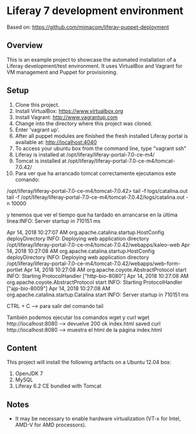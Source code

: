 # Liferay 7 development environment

Based on: <https://github.com/mimacom/liferay-puppet-deployment>

## Overview

This is an example project to showcase the automated installation of a Liferay development/test environment. It uses VirtualBox and Vagrant for VM management and Puppet for provisioning.

## Setup

1. Clone this project.
2. Install VirtualBox: <https://www.virtualbox.org>
3. Install Vagrant: <http://www.vagrantup.com>
4. Change into the directory where this project was cloned.
5. Enter 'vagrant up'.
6. After all puppet modules are finished the fresh installed Liferay portal is available at: <http://localhost:4040>
7. To access your ubuntu box from the command line, type "vagrant ssh"
8. Liferay is installed at /opt/liferay/liferay-portal-7.0-ce-m4/
9. Tomcat is installed at /opt/liferay/liferay-portal-7.0-ce-m4/tomcat-7.0.42/
10. Para ver que ha arrancado tomcat correctamente ejecutamos este comando:

/opt/liferay/liferay-portal-7.0-ce-m4/tomcat-7.0.42> tail -f logs/catalina.out
tail -f /opt/liferay/liferay-portal-7.0-ce-m4/tomcat-7.0.42/logs/catalina.out -n 10000

y tenemos que ver el tiempo que ha tardado en arrancarse en la última línea:INFO: Server startup in 710151 ms

Apr 14, 2018 10:27:07 AM org.apache.catalina.startup.HostConfig deployDirectory
INFO: Deploying web application directory /opt/liferay/liferay-portal-7.0-ce-m4/tomcat-7.0.42/webapps/kaleo-web
Apr 14, 2018 10:27:08 AM org.apache.catalina.startup.HostConfig deployDirectory
INFO: Deploying web application directory /opt/liferay/liferay-portal-7.0-ce-m4/tomcat-7.0.42/webapps/web-form-portlet
Apr 14, 2018 10:27:08 AM org.apache.coyote.AbstractProtocol start
INFO: Starting ProtocolHandler ["http-bio-8080"]
Apr 14, 2018 10:27:08 AM org.apache.coyote.AbstractProtocol start
INFO: Starting ProtocolHandler ["ajp-bio-8009"]
Apr 14, 2018 10:27:08 AM org.apache.catalina.startup.Catalina start
INFO: Server startup in 710151 ms

CTRL + C --> para salir del comando tail

También podemos ejecutar los comandos wget y curl
 wget http://localhost:8080 --> devuelve 200 ok index.html saved
 curl http://localhost:8080 --> muestra el html de la página index.html


## Content

This project will install the following artifacts on a Ubuntu 12.04 box:

1. OpenJDK 7
2. MySQL
3. Liferay 6.2 CE bundled with Tomcat

## Notes

- It may be necessary to enable hardware virtualization (VT-x for Intel, AMD-V for AMD processors).
